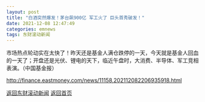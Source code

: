 ```yaml
---
layout: post
title: "白酒突然爆发！茅台飙900亿 军工火了 巨头首秀破发！"
date: 2021-12-08 12:47:49
categories: emnews
tags: 东财滚动新闻
---
```


市场热点轮动实在太快了！昨天还是基金人满仓跌停的一天，今天就是基金人回血的一天了；开盘还是光伏、锂电的天下，临近午盘时，大消费、半导体、军工竞相表演。（中国基金报）

<http://finance.eastmoney.com/news/11158,202112082206935918.html>

[返回东财滚动新闻](./emnews/)
[返回首页](./)